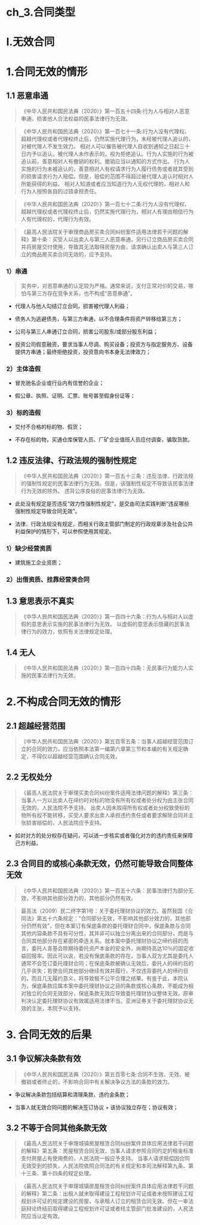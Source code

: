# ch_3.合同类型
# I.无效合同
# 1.合同无效的情形
## 1.1 恶意串通
> 《中华人民共和国民法典（2020）》第一百五十四条:行为人与相对人恶意串通，损害他人合法权益的民事法律行为无效。

> 《中华人民共和国民法典（2020）》第一百七十一条:行为人没有代理权、超越代理权或者代理权终止后，仍然实施代理行为，未经被代理人追认的，对被代理人不发生效力。 
相对人可以催告被代理人自收到通知之日起三十日内予以追认。被代理人未作表示的，视为拒绝追认。行为人实施的行为被追认前，善意相对人有撤销的权利。撤销应当以通知的方式作出。
行为人实施的行为未被追认的，善意相对人有权请求行为人履行债务或者就其受到的损害请求行为人赔偿。但是，赔偿的范围不得超过被代理人追认时相对人所能获得的利益。 
相对人知道或者应当知道行为人无权代理的，相对人和行为人按照各自的过错承担责任。 

> 《中华人民共和国民法典（2020）》第一百七十二条:行为人没有代理权、超越代理权或者代理权终止后，仍然实施代理行为，相对人有理由相信行为人有代理权的，代理行为有效。

> 《最高人民法院关于审理商品房买卖合同纠纷案件适用法律若干问题的解释》第十条：买受人以出卖人与第三人恶意串通，另行订立商品房买卖合同并将房屋交付使用，导致其无法取得房屋为由，请求确认出卖人与第三人订立的商品房买卖合同无效的，应予支持。

### 1）串通
> 实务中，对恶意串通的认定较为严格。通常来说，支付正常对价的交易，哪怕与第三方存在竞争关系，也不构成“恶意串通”。

- 代理人与他人勾结订立合同，损害被代理人利益；

- 债务人为逃避债务，与第三方串通，以不合理条件将资产转移给第三方；

- 公司与第三人串通订立合同，损害公司股东/或部分股东利益；

- 投资公司假意融资，要求当事人尽调、购买设备；投资方与指定服务方、设备提供方串通；最终拒绝投资，投资意向书本身无法律效力；

### 2）主体造假
- 冒充驰名企业或行业内有信誉的企业；

- 假公章、执照、证明、汇票、账号甚至假身份证等；

### 3）标的造假
- 交付不合格的标的物、假货；

- 不存在标的物，买通仓库保管人员、厂矿企业值班人员应付调查，骗取货款。

## 1.2 违反法律、行政法规的强制性规定
> 《中华人民共和国民法典（2020）》第一百五十三条：违反法律、行政法规的强制性规定的民事法律行为无效。但是，该强制性规定不导致该民事法律行为无效的除外。 
违背公序良俗的民事法律行为无效。 

- 此处没有规定是否违反“效力性强制性规定”，是交由司法实践判断“违反哪些强制性规定导致合同无效”。

- 法律、行政法规没有规定，而相关行政主管部门制定的行政规章涉及社会公共利益保护的情形下，可以参照使用其规定。

### 1）缺少经营资质
- 建筑施工企业资质；

### 2）出借资质、挂靠经营类合同

## 1.3 意思表示不真实
> 《中华人民共和国民法典（2020）》第一百四十六条：行为人与相对人以虚假的意思表示实施的民事法律行为无效。
以虚假的意思表示隐藏的民事法律行为的效力，依照有关法律规定处理。

## 1.4 无人
> 《中华人民共和国民法典（2020）》第一百四十四条：无民事行为能力人实施的民事法律行为无效。

# 2.不构成合同无效的情形
## 2.1 超越经营范围
> 《中华人民共和国民法典（2020）》第五百零五条：当事人超越经营范围订立的合同的效力，应当依照本法第一编第六章第三节和本编的有关规定确定，不得仅以超越经营范围确认合同无效。

## 2.2 无权处分
> 《最高人民法院关于审理买卖合同纠纷案件适用法律问题的解释》第三条：当事人一方以出卖人在缔约时对标的物没有所有权或者处分权为由主张合同无效的，人民法院不予支持。
出卖人因未取得所有权或者处分权致使标的物所有权不能转移，买受人要求出卖人承担违约责任或者要求解除合同并主张损害赔偿的，人民法院应予支持。

- 如对对方的处分权存在疑问，可以进一步核实或者强化对方的违约责任来保障己方利益。

## 2.3 合同目的或核心条款无效，仍然可能导致合同整体无效
> 《中华人民共和国民法典（2020）》第一百五十六条：民事法律行为部分无效，不影响其他部分效力的，其他部分仍然有效。

> 最高法（2009）民二终字第1号：关于委托理财协议的效力。虽然我国《合同法》第五十六条规定：“合同部分无效，不影响其他部分效力的，其他部分仍然有效”，但在本案订有保底条款的委托理财合同中，保底条款与合同其他内容条款不具有可分性，其并非可以独立分离出来的合同部分，而是与合同其他部分存在紧密的牵连关系。就本案中委托理财协议之缔约目的而言，委托人青基会除期待委托资产本金的安全外，尚期待高达10％的固定收益回报率。因此可以说，若没有保底条款的存在，当事人双方尤其是委托人通常不会签订委托理财合同；在保底条款被确认无效后，委托人的缔约目的几乎丧失；若使合同其他部分继续有效并履行，不仅违背委托人的缔约目的，而且几无履约意义，将导致极不公平合理之结果。有鉴于此，本院认为，保底条款应属本案中委托理财协议之目的条款或核心条款，不能成为相对独立的合同无效部分，保底条款无效应导致委托理财协议整体无效。原审判决认定委托理财协议有效属适用法律不当。亚洲证券关于委托理财协议无效的主张，本院予以支持。

# 3. 合同无效的后果
## 3.1 争议解决条款有效
> 《中华人民共和国民法典（2020）》第五百零七条:合同不生效、无效、被撤销或者终止的，不影响合同中有关解决争议方法的条款的效力。

- 争议解决条款包括结算和清理条款、违约金条款；

- 当事人就无效合同问题的解决签订协议 + 该协议独立存在；协议有效；

## 3.2 不等于合同其他条款无效
> 《最高人民法院关于审理城镇房屋租赁合同纠纷案件具体应用法律若干问题的解释》第五条：房屋租赁合同无效，当事人请求参照合同约定的租金标准支付房屋占有使用费的，人民法院一般应予支持。
当事人请求赔偿因合同无效受到的损失，人民法院依照合同法的有关规定和本司法解释第九条、第十三条、第十四条的规定处理。

> 《最高人民法院关于审理城镇房屋租赁合同纠纷案件具体应用法律若干问题的解释》第二条：出租人就未取得建设工程规划许可证或者未按照建设工程规划许可证的规定建设的房屋，与承租人订立的租赁合同无效。但在一审法庭辩论终结前取得建设工程规划许可证或者经主管部门批准建设的，人民法院应当认定有效。






















